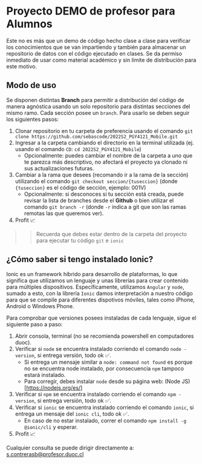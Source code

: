 # Proyecto DEMO de profesor para Alumnos
Este no es más que un demo de código hecho clase a clase para verificar los conocimientos que se van impartiendo y también para almacenar un repositorio de datos con el código ejecutado en clases.
Se da permiso inmediato de usar como material académico y sin límite de distribución para este motivo.

## Modo de uso
Se disponen distintas **Branch** para permitir a distribución del código de manera agnóstica usando un solo repositorio para distintas secciones del mismo ramo.
Cada sección posee un `branch`.
Para usarlo se deben seguir los siguientes pasos:
1. Clonar repositorio en tu carpeta de preferencia usando el comando `git clone https://github.com/sebascode/2022S2_PGY4121_Mobile.git`
2. Ingresar a la carpeta cambiando el directorio en la terminal utilizada (ej. usando el comando `CD`: `cd 2022S2_PGY4121_Mobile`)
   - Opcionalmente: puedes cambiar el nombre de la carpeta a uno que te parezca más descriptivo, no afectará el proyecto ya clonado ni sus actualizaciones futuras.
3. Cambiar a la rama que desees (recomando ir a la rama de la sección) utilizando el comando `git checkout seccion/{tuseccion}` (donde `{tuseccion}` es el código de sección, ejemplo: 001V)
   - Opcionalmente: si desconoces si tu sección está creada, puede revisar la lista de branches desde el **Github** o bien utilizar el comando `git branch -r` (donde `-r` indica a git que son las ramas remotas las que queremos ver).
4. Profit 📈

>> Recuerda que debes estar dentro de la carpeta del proyecto para ejecutar tu código `git` e `ionic`

## ¿Cómo saber si tengo instalado Ionic?
Ionic es un framework híbrido para desarrollo de plataformas, lo que significa que utilizamos un lenguaje y unas librerías para crear contenido para múltiples dispositivos.
Específicamente, utilizamos `Angular` y `node`, sumado a esto, con la librería `Ionic` damos interpretación a nuestro código para que se compile para diferentes dispotivos móviles, tales como iPhone, Android o Windows Phone.

Para comprobar que versiones posees instaladas de cada lenguaje, sigue el siguiente paso a paso:
1. Abrir consola, terminal (no se recomienda powershell en computadores duoc).
2. Verificar si `node` se encuentra instalado corriendo el comando `node -version`, si entrega versión, todo ok ✅.
   - Si entrega un mensaje similar a `node: command not found` es porque no se encuentra node instalado, por consecuencia `npm` tampoco estará instalado.
   - Para corregir, debes instalar `node` desde su página web: (Node JS)[https://nodejs.org/es/]
3. Verificar si `npm` se encuentra instalado corriendo el comando `npm -version`, si entrega versión, todo ok ✅.
4. Verificar si `ionic` se encuentra instalado corriendo el comando `ionic`, si entrega un mensaje del `ionic cli`, todo ok ✅.
   - En caso de no estar instalado, correr el comando `npm install -g @ionic/cli` y esperar.
5. Profit 📈

Cualquier consulta se puede dirigir directamente a: s.contrerasb@profesor.duoc.cl